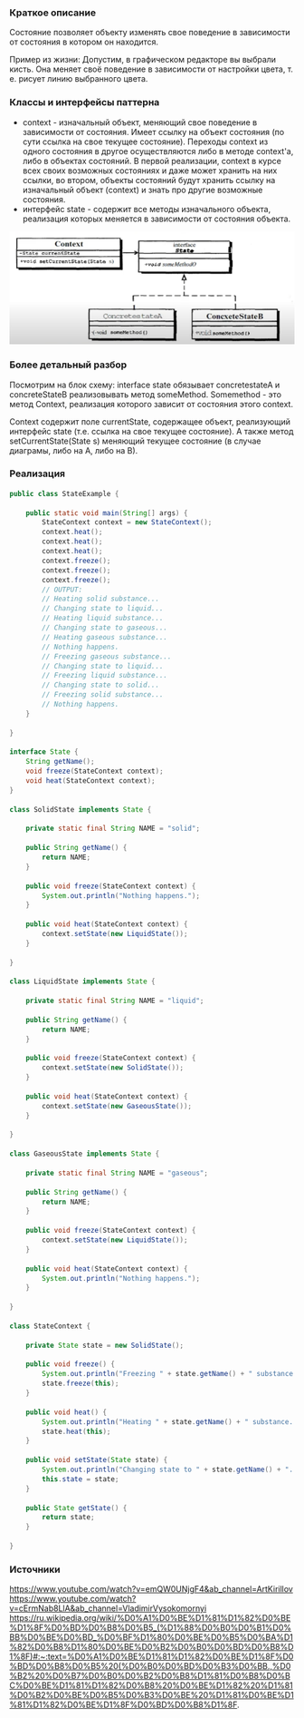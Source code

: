 
### Краткое описание
Состояние позволяет объекту изменять свое поведение в зависимости от состояния в котором он находится.

Пример из жизни: Допустим, в графическом редакторе вы выбрали кисть. Она меняет своё поведение в зависимости от настройки цвета, т. е. рисует линию выбранного цвета.
### Классы и интерфейсы паттерна
- context - изначальный объект, меняющий свое поведение в зависимости от состояния. Имеет ссылку на объект состояния (по сути ссылка на свое текущее состояние). Переходы context из одного состояния в другое осуществляются либо в методе context'a, либо в объектах состояний. В первой реализации, context в курсе всех своих возможных состояниях и даже может хранить на них ссылки, во втором, объекты состояний будут хранить ссылку на изначальный объект (context) и знать про другие возможные состояния.
- интерфейс state - содержит все методы изначального объекта, реализация которых меняется в зависимости от состояния объекта.

![](https://github.com/mperestoronin/JavaPatterns/blob/main/photos/state1.png)

### Более детальный разбор
Посмотрим на блок схему:
interface state обязывает concretestateA и concreteStateB реализовывать метод someMethod. Somemethod - это метод Context, реализация которого зависит от состояния этого context.

Context содержит поле currentState, содержащее объект, реализующий интерфейс state (т.е. ссылка на свое текущее состояние). А также метод setCurrentState(State s) меняющий текущее состояние (в случае диаграмы, либо на А, либо на В).

### Реализация
``` java
public class StateExample {

    public static void main(String[] args) {
        StateContext context = new StateContext();
        context.heat();
        context.heat();
        context.heat();
        context.freeze();
        context.freeze();
        context.freeze();
        // OUTPUT:
        // Heating solid substance...
        // Changing state to liquid...
        // Heating liquid substance...
        // Changing state to gaseous...
        // Heating gaseous substance...
        // Nothing happens.
        // Freezing gaseous substance...
        // Changing state to liquid...
        // Freezing liquid substance...
        // Changing state to solid...
        // Freezing solid substance...
        // Nothing happens.
    }

}

interface State {
    String getName();
    void freeze(StateContext context);
    void heat(StateContext context);
}

class SolidState implements State {

    private static final String NAME = "solid";

    public String getName() {
        return NAME;
    }

    public void freeze(StateContext context) {
        System.out.println("Nothing happens.");
    }

    public void heat(StateContext context) {
        context.setState(new LiquidState());
    }

}

class LiquidState implements State {

    private static final String NAME = "liquid";

    public String getName() {
        return NAME;
    }

    public void freeze(StateContext context) {
        context.setState(new SolidState());
    }

    public void heat(StateContext context) {
        context.setState(new GaseousState());
    }

}

class GaseousState implements State {

    private static final String NAME = "gaseous";

    public String getName() {
        return NAME;
    }

    public void freeze(StateContext context) {
        context.setState(new LiquidState());
    }

    public void heat(StateContext context) {
        System.out.println("Nothing happens.");
    }

}

class StateContext {

    private State state = new SolidState();

    public void freeze() {
        System.out.println("Freezing " + state.getName() + " substance...");
        state.freeze(this);
    }

    public void heat() {
        System.out.println("Heating " + state.getName() + " substance...");
        state.heat(this);
    }

    public void setState(State state) {
        System.out.println("Changing state to " + state.getName() + "...");
        this.state = state;
    }

    public State getState() {
        return state;
    }

}
```
### Источники
https://www.youtube.com/watch?v=emQW0UNjgF4&ab_channel=ArtKirillov
https://www.youtube.com/watch?v=cErmNab8LlA&ab_channel=VladimirVysokomornyi
https://ru.wikipedia.org/wiki/%D0%A1%D0%BE%D1%81%D1%82%D0%BE%D1%8F%D0%BD%D0%B8%D0%B5_(%D1%88%D0%B0%D0%B1%D0%BB%D0%BE%D0%BD_%D0%BF%D1%80%D0%BE%D0%B5%D0%BA%D1%82%D0%B8%D1%80%D0%BE%D0%B2%D0%B0%D0%BD%D0%B8%D1%8F)#:~:text=%D0%A1%D0%BE%D1%81%D1%82%D0%BE%D1%8F%D0%BD%D0%B8%D0%B5%20(%D0%B0%D0%BD%D0%B3%D0%BB.,%D0%B2%20%D0%B7%D0%B0%D0%B2%D0%B8%D1%81%D0%B8%D0%BC%D0%BE%D1%81%D1%82%D0%B8%20%D0%BE%D1%82%20%D1%81%D0%B2%D0%BE%D0%B5%D0%B3%D0%BE%20%D1%81%D0%BE%D1%81%D1%82%D0%BE%D1%8F%D0%BD%D0%B8%D1%8F.
